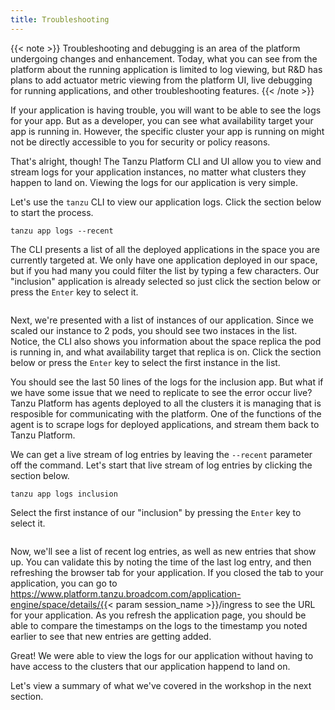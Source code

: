 ```yaml
---
title: Troubleshooting
---
```

{{< note >}}
Troubleshooting and debugging is an area of the platform undergoing changes and enhancement.  Today, what you can see from the platform about the running application is limited to log viewing, but R&D has plans to add actuator metric viewing from the platform UI, live debugging for running applications, and other troubleshooting features.
{{< /note >}}

If your application is having trouble, you will want to be able to see the logs for your app.  But as a developer, you can see what availability target your app is running in.  However, the specific cluster your app is running on might not be directly accessible to you for security or policy reasons.

That's alright, though!  The Tanzu Platform CLI and UI allow you to view and stream logs for your application instances, no matter what clusters they happen to land on.  Viewing the logs for our application is very simple.

Let's use the `tanzu` CLI to view our application logs.  Click the section below to start the process.
```execute
tanzu app logs --recent
```

The CLI presents a list of all the deployed applications in the space you are currently targeted at.  We only have one application deployed in our space, but if you had many you could filter the list by typing a few characters.  Our "inclusion" application is already selected so just click the section below or press the `Enter` key to select it.
```execute
```

Next, we're presented with a list of instances of our application.  Since we scaled our instance to 2 pods, you should see two instaces in the list.  Notice, the CLI also shows you information about the space replica the pod is running in, and what availability target that replica is on.  Click the section below or press the `Enter` key to select the first instance in the list.

You should see the last 50 lines of the logs for the inclusion app.  But what if we have some issue that we need to replicate to see the error occur live?  Tanzu Platform has agents deployed to all the clusters it is managing that is resposible for communicating with the platform.  One of the functions of the agent is to scrape logs for deployed applications, and stream them back to Tanzu Platform.

We can get a live stream of log entries by leaving the `--recent` parameter off the command.  Let's start that live stream of log entries by clicking the section below.
```execute
tanzu app logs inclusion
```

Select the first instance of our "inclusion" by pressing the `Enter` key to select it.
```execute
```

Now, we'll see a list of recent log entries, as well as new entries that show up.  You can validate this by noting the time of the last log entry, and then refreshing the browser tab for your application. If you closed the tab to your application, you can go to https://www.platform.tanzu.broadcom.com/application-engine/space/details/{{< param  session_name >}}/ingress to see the URL for your application. As you refresh the application page, you should be able to compare the timestamps on the logs to the timestamp you noted earlier to see that new entries are getting added.

Great!  We were able to view the logs for our application without having to have access to the clusters that our application happend to land on.

Let's view a summary of what we've covered in the workshop in the next section.